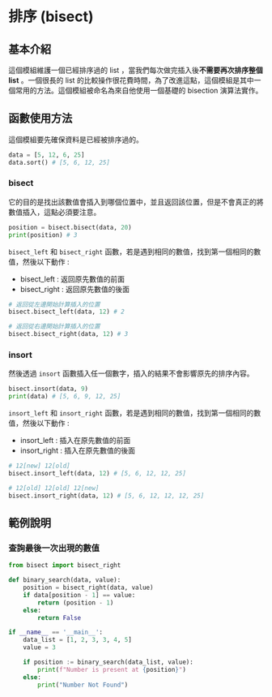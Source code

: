# 排序 (bisect)



## 基本介紹

這個模組維護一個已經排序過的 list ，當我們每次做完插入後**不需要再次排序整個 list** 。一個很長的 list 的比較操作很花費時間，為了改進這點，這個模組是其中一個常用的方法。這個模組被命名為來自他使用一個基礎的 bisection 演算法實作。



## 函數使用方法

這個模組要先確保資料是已經被排序過的。

~~~python
data = [5, 12, 6, 25]
data.sort() # [5, 6, 12, 25]
~~~

### bisect

它的目的是找出該數值會插入到哪個位置中，並且返回該位置，但是不會真正的將數值插入，這點必須要注意。

~~~python
position = bisect.bisect(data, 20)
print(position) # 3
~~~

`bisect_left` 和 `bisect_right` 函數，若是遇到相同的數值，找到第一個相同的數值，然後以下動作 :

* bisect_left : 返回原先數值的前面
* bisect_right :  返回原先數值的後面

~~~python
# 返回從左邊開始計算插入的位置
bisect.bisect_left(data, 12) # 2

# 返回從右邊開始計算插入的位置
bisect.bisect_right(data, 12) # 3
~~~

### insort

然後透過 `insort` 函數插入任一個數字，插入的結果不會影響原先的排序內容。

~~~python
bisect.insort(data, 9)
print(data) # [5, 6, 9, 12, 25]
~~~

`insort_left` 和 `insort_right` 函數，若是遇到相同的數值，找到第一個相同的數值，然後以下動作 :

* insort_left : 插入在原先數值的前面
* insort_right :  插入在原先數值的後面

~~~python
# 12[new] 12[old]
bisect.insort_left(data, 12) # [5, 6, 12, 12, 25]

# 12[old] 12[old] 12[new]
bisect.insort_right(data, 12) # [5, 6, 12, 12, 12, 25]
~~~



## 範例說明

### 查詢最後一次出現的數值

~~~python
from bisect import bisect_right

def binary_search(data, value):
    position = bisect_right(data, value)
    if data[position - 1] == value:
        return (position - 1)
    else:
        return False

if __name__ == '__main__':
    data_list = [1, 2, 3, 3, 4, 5]
    value = 3

    if position := binary_search(data_list, value):
        print(f"Number is present at {position}")
    else:
        print("Number Not Found")
~~~

